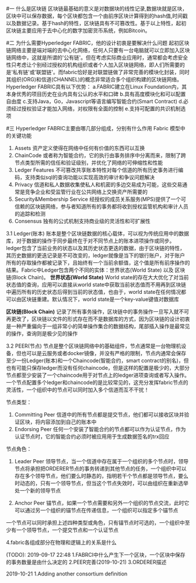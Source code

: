 #一 什么是区块链
区块链最基础的意义是对数据块的线性记录,数据块就是区块，区块中可以保存数据，每个区块都包含一个由前序区块计算得到的hash值,时间戳以及数据记录。基于hash的特性，区块链具有不可篡改性。基于以上特性，起初区块链主要应用于去中心化的数字加密货币系统，例如Bitcoin。

#二 为什么需要Hyperledger FABRIC，他的设计初衷是要解决什么问题
起初区块链网络主要是端对端的去中心化网络，任何人只要有一台电脑就可以立即加入区块链网络中，这就是所谓的'公有链'。但在考虑实际商业应用时，通常都会考虑安全性只考虑让个别经过授权的机构组织或者个人加入区块链网络，即人们所需要的是'私有链'或'联盟链'。而fabric恰好是对联盟链做了非常完善的模块化封装，同时其组织(ORG)和信道(CHANNEL)的概念非常适合多个组织构建的区块链网络。
Hyperledger FABRIC具有以下优势：
a.FABRIC建立在Linux Foundation内，其本身优秀的项目历史在业内具有公认的水平和口碑
b.具有高度模块化和可以配置自由度
c.支持Java，Go，Javascript等语言编写智能合约(Smart Contract)
d.必须经过授权验证才能加入网络，对权限有全面的控制
e.支持可配置的共识机制选项


#三 Hyperledger FABRIC主要由哪几部分组成，分别有什么作用
Fabric 模型中的关键功能
1. Assets
资产定义使得在网络中任何有价值的东西可以互换
2. ChainCode
或者称为智能合约，它的执行由事务排序中分离而来，限制了跨节点类型所需的信任和验证级别，并优化了网络的可伸缩性和性能
3. Ledger Features
不可篡改共享账本特性对每个信道的所有历史事务进行编码，支持类似sql的查询功能以实现高效的审计和争议问题解决
4. Privacy
信道和私人数据收集使私人和机密的多边交易成为可能，这些交易通常是竞争企业和受监管行业在公共网络上交换资产所需要的
5. Security&Membership Service
经授权的成员关系服务(MPS)提供了一个可信赖的区块链网络，参与者知道所有的事务都将收到授权监管机构和审计人员的追踪和检测
6. Consensus
独有的公式机制支持商业级的灵活性和可扩展性

3.1 Ledger(账本)
账本是整个区块链数据的核心载体，可以视为传统应用中的数据库，对于数据的操作于同步最终在于对不同节点上的账本进项操作或同步。ledger包含了当前业务的状态以及其历史状态更迭的数据，由于区块链的特性，其历史数据的更迭记录是不可改变的，ledger就像是当下的银行账户，对于账户所有的存取操作都被记录下，且始终有一个当前余额值，这个值是所有前序操作的结果。Fabric中Ledger包含两个不同的实体：世界状态(World State) 以及 区块链(Block Chain)。
**世界状态(World State)**
World state的存在大大优化了对当前状态值的查询，应用可以直接从world state中获取当前状态值而不用再到区块链中遍历所有的历史状态后得到当前的状态值，也由于，world state在任何情况都可以由区块链重建。默认情况下，world state是一个key-value键值对数据库

**区块链(Block Chain)**
记录了所有事务操作，区块链中的事务操作一旦写入就不可再更改了，区块链以文件的形式存在而不是数据库的方式，因为区块链的设计初衷是一种严重偏向于一组非常小的简单操作集合的数据结构，尾部插入操作是最常见的操作，查询则是极少见的操作


3.2 PEER(节点)
节点是整个区块链网络中的基础组件，节点通常是一台物理机设备，但也可以是云服务或者docker镜像，并没有严格的限制，节点内通常会保存至少一份Ledger(账本)和一个Chaincode(智能合约，smart contract的别名)，但也有可能只保存ledger而没有任何chaincode，但是这样的配置是极少的，大部分节点都至少安装了一个chaincode用于对节点上的ledger进项查询或者写入操作。一个节点配置多个ledger和chaincode的是比较常见的，这充分发挥fabric节点的灵活性，一个组织中的节点可以同时加入多个信道而互不干扰！

节点类型：
1. Committing Peer 
信道中的所有节点都是提交节点，他们都可以接收区块并验证区块，将内容添加到自己的账本中
2. Endorsing Peer
任何一个安装了智能合约的节点都可以作为认证节点，作为认证节点时，它的智能合约必须时被应用用于生成数据签名的trx回应

节点角色：
1. Leader Peer
领导节点，当一个信道中存在属于一个组织的多个节点时，领导节点将承担把ORDERER节点的事务转递到其他节点的任务，一个组织中可以存在多个领导节点，他们要么时静态的，指明若干个节点都是领导节点，要么时动态的，只有一个领导节点，但当这个节点失效时，可以由组织在重新选举处一个新的领导节点

2. Anchor Peer
锚节点，如果一个节点需要和另外一个组织的节点交流，此时它可以通过另一个组织的锚节点在传递信息，一个组织可以指定多个锚节点

一个节点可以同时承担上述四种类型或角色，只有锚节点时可选的，一个组织中至少有一个领导节点，一个提交节点和一个认证节点

4.fabric各组成部分在物理和逻辑上的关系是什么


(TODO):
2019-09-17 22:48
1.FABRCI中什么产生下一个区块，一个区块中保存的事务数量是由什么决定的
2.PEER完善(2019-10-21)
3.ORDERER描述

2019-10-21
1.Adding another consortium definition